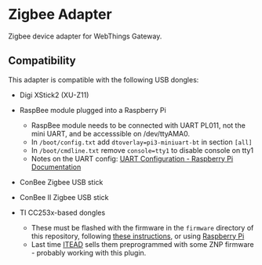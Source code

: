 # Zigbee Adapter

Zigbee device adapter for WebThings Gateway.

## Compatibility

This adapter is compatible with the following USB dongles:

* Digi XStick2 (XU-Z11)

* RaspBee module plugged into a Raspberry Pi
  * RaspBee module needs to be connected with UART PL011, not the mini UART, and
    be accesssible on /dev/ttyAMA0.
  * In `/boot/config.txt` add `dtoverlay=pi3-miniuart-bt` in section `[all]`
  * In `/boot/cmdline.txt` remove `console=tty1` to disable console on tty1
  * Notes on the UART config: [UART Configuration - Raspberry Pi Documentation](https://www.raspberrypi.org/documentation/configuration/uart.md)

* ConBee Zigbee USB stick

* ConBee II Zigbee USB stick

* TI CC253x-based dongles

  * These must be flashed with the firmware in the `firmware` directory of
    this repository, following [these instructions](https://www.zigbee2mqtt.io/getting_started/flashing_the_cc2531.html),
    or using [Raspberry Pi](https://lemariva.com/blog/2019/07/zigbee-flashing-cc2531-using-raspberry-pi-without-cc-debugger)
  * Last time [ITEAD](https://www.itead.cc/cc2531-usb-dongle.html) sells them
    preprogrammed with some ZNP firmware - probably working with this plugin.
